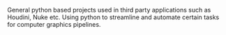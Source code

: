General python based projects used in third party applications such as Houdini, Nuke etc. Using python to streamline and automate certain tasks for computer graphics pipelines.
